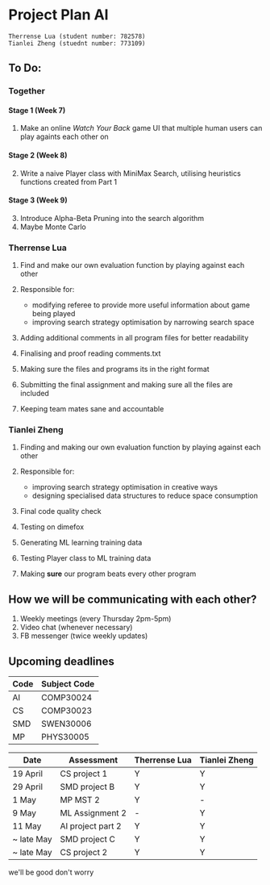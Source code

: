 # Project Plan AI

`Therrense Lua (student number: 782578)`  
`Tianlei Zheng (stuednt number: 773109)`

## To Do:
### Together
#### Stage 1 (Week 7)
1. Make an online _Watch Your Back_ game UI that multiple human users can play againts each other on

#### Stage 2 (Week 8)
2. Write a naive Player class with MiniMax Search, utilising heuristics functions created from Part 1

#### Stage 3 (Week 9)
3. Introduce Alpha-Beta Pruning into the search algorithm
4. Maybe Monte Carlo

### Therrense Lua

1. Find and make our own evaluation function by playing against each other
2. Responsible for:
	-   modifying referee to provide more useful information about game being played
	-   improving search strategy optimisation by narrowing search space

3. Adding additional comments in all program files for better readability
4. Finalising and proof reading comments.txt
5. Making sure the files and programs its in the right format
6. Submitting the final assignment and making sure all the files are included
7. Keeping team mates sane and accountable

### Tianlei Zheng

1. Finding and making our own evaluation function by playing against each other 
2. Responsible for:
	-   improving search strategy optimisation in creative ways
	-   designing specialised data structures to reduce space consumption

4. Final code quality check
5. Testing on dimefox 
6. Generating ML learning training data
6. Testing Player class to ML training data
7. Making **sure** our program beats every other program

## How we will be communicating with each other?
1. Weekly meetings (every Thursday 2pm-5pm)
2. Video chat (whenever necessary)
3. FB messenger (twice weekly updates)

## Upcoming deadlines
Code | Subject Code
---|---
AI | COMP30024
CS | COMP30023
SMD | SWEN30006
MP | PHYS30005

Date | Assessment | Therrense Lua | Tianlei Zheng
---|---|---|---
19 April | CS project 1 | Y | Y
29 April | SMD project B | Y | Y
1 May | MP MST 2 | Y | -
9 May | ML Assignment 2 | - | Y
11 May | AI project part 2 | Y | Y
~ late May | SMD project C | Y | Y
~ late May | CS project 2 | Y | Y


we'll be good don't worry
